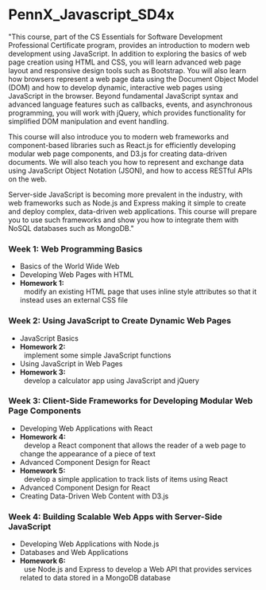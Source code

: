 # PennX_Javascript_SD4x

"This course, part of the CS Essentials for Software Development Professional Certificate program, provides an introduction to modern web development using JavaScript. In addition to exploring the basics of web page creation using HTML and CSS, you will learn advanced web page layout and responsive design tools such as Bootstrap. You will also learn how browsers represent a web page data using the Document Object Model (DOM) and how to develop dynamic, interactive web pages using JavaScript in the browser. Beyond fundamental JavaScript syntax and advanced language features such as callbacks, events, and asynchronous programming, you will work with jQuery, which provides functionality for simplified DOM manipulation and event handling.

This course will also introduce you to modern web frameworks and component-based libraries such as React.js for efficiently developing modular web page components, and D3.js for creating data-driven documents. We will also teach you how to represent and exchange data using JavaScript Object Notation (JSON), and how to access RESTful APIs on the web.

Server-side JavaScript is becoming more prevalent in the industry, with web frameworks such as Node.js and Express making it simple to create and deploy complex, data-driven web applications. This course will prepare you to use such frameworks and show you how to integrate them with NoSQL databases such as MongoDB."

### Week 1: Web Programming Basics
  - Basics of the World Wide Web
  - Developing Web Pages with HTML
  - **Homework 1:**  
    &nbsp;&nbsp;modify an existing HTML page that uses inline style attributes so that it instead uses an external CSS file
 
### Week 2: Using JavaScript to Create Dynamic Web Pages  
  - JavaScript Basics
  - **Homework 2:**  
    &nbsp;&nbsp;implement some simple JavaScript functions
  - Using JavaScript in Web Pages
  - **Homework 3:**  
    &nbsp;&nbsp;develop a calculator app using JavaScript and jQuery
 
### Week 3: Client-Side Frameworks for Developing Modular Web Page Components  
  - Developing Web Applications with React
  - **Homework 4:**  
    &nbsp;&nbsp;develop a React component that allows the reader of a web page to change the appearance of a piece of text
  - Advanced Component Design for React
  - **Homework 5:**  
    &nbsp;&nbsp;develop a simple application to track lists of items using React
  - Advanced Component Design for React
  - Creating Data-Driven Web Content with D3.js
    
### Week 4: Building Scalable Web Apps with Server-Side JavaScript
  - Developing Web Applications with Node.js
  - Databases and Web Applications
  - **Homework 6:**  
    &nbsp;&nbsp;use Node.js and Express to develop a Web API that provides services related to data stored in a MongoDB database
